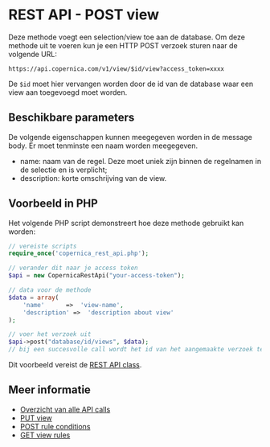 # REST API - POST view

Deze methode voegt een selection/view toe aan de database. Om deze methode uit te voeren kun 
je een HTTP POST verzoek sturen naar de volgende URL:

`https://api.copernica.com/v1/view/$id/view?access_token=xxxx`

De `$id` moet hier vervangen worden door de id van de database waar een view aan toegevoegd 
moet worden.


## Beschikbare parameters

De volgende eigenschappen kunnen meegegeven worden in de message body. Er moet tenminste een naam worden meegegeven.

- name:                     naam van de regel. Deze moet uniek zijn binnen de regelnamen in de selectie en is verplicht;
- description:				korte omschrijving van de view.


## Voorbeeld in PHP

Het volgende PHP script demonstreert hoe deze methode gebruikt kan worden:

```php
// vereiste scripts
require_once('copernica_rest_api.php');

// verander dit naar je access token
$api = new CopernicaRestApi("your-access-token");

// data voor de methode
$data = array(
    'name'      =>  'view-name',
    'description' =>  'description about view'
);

// voer het verzoek uit
$api->post("database/id/views", $data);
// bij een succesvolle call wordt het id van het aangemaakte verzoek teruggegeven
```

Dit voorbeeld vereist de [REST API class](rest-php).


## Meer informatie

* [Overzicht van alle API calls](rest-api)
* [PUT view](rest-put-view)
* [POST rule conditions](rest-post-rule-conditions)
* [GET view rules](rest-get-view-rules)